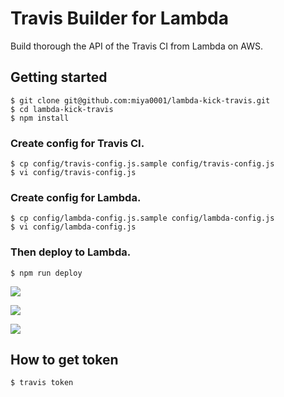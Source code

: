 # Travis Builder for Lambda

Build thorough the API of the Travis CI from Lambda on AWS.

## Getting started

```
$ git clone git@github.com:miya0001/lambda-kick-travis.git
$ cd lambda-kick-travis
$ npm install
```

### Create config for Travis CI.

```
$ cp config/travis-config.js.sample config/travis-config.js
$ vi config/travis-config.js
```

### Create config for Lambda.

```
$ cp config/lambda-config.js.sample config/lambda-config.js
$ vi config/lambda-config.js
```

### Then deploy to Lambda.

```
$ npm run deploy
```

![](https://www.evernote.com/l/ABUZ59lbVhpJsZIwZS7eiNCazUBAlkGzg2QB/image.png?v1)

![](https://www.evernote.com/l/ABWI0D8cP-VG25hJm5kygYYh-fgeqM58itkB/image.png?v1)

![](https://www.evernote.com/l/ABU6V6lpzrBDiZnkc1NkxI3H9_YGMCdLMCUB/image.png?v1)

## How to get token

```
$ travis token
```
